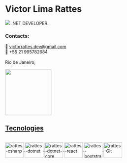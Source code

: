 # Victor Lima Rattes
[<img src="https://img.shields.io/badge/linkedin-%230077B5.svg?&style=for-the-badge&logo=linkedin&logoColor=white" />]((https://www.linkedin.com/in/victor-rattes/))
.NET DEVELOPER.<br>

### Contacts:<br>
  :email: victorrattes.dev@gmail.com <br>
  :iphone: +55 21 995782684 <br>
<br>
Rio de Janeiro;

<div>
  <a href="https://github.com/victorrattesdev">
  <img height="150em" src="https://github-readme-stats.vercel.app/api/top-langs/?username=victorrattesdev&layout=compact&langs_count=7&theme=dark"/>
</div>

## Tecnologies

<div style="display: inline_block"><br>
<img align="center" alt="rattes-csharp" height="50" width="60" src="https://cdn.jsdelivr.net/gh/devicons/devicon/icons/csharp/csharp-original.svg" />
<img align="center" alt="rattes-dotnet" height="50" width="60" src="https://cdn.jsdelivr.net/gh/devicons/devicon/icons/dot-net/dot-net-plain-wordmark.svg" />     
<img align="center" alt="rattes-dotnet-core" height="50" width="60" src="https://cdn.jsdelivr.net/gh/devicons/devicon/icons/dotnetcore/dotnetcore-original.svg" />
  <img align="center" alt="rattes-react" height="50" width="60" src="https://cdn.jsdelivr.net/gh/devicons/devicon/icons/react/react-original.svg" />
 <img align="center" alt="rattes-bootstrap" height="50" width="60" src= "https://cdn.jsdelivr.net/gh/devicons/devicon/icons/bootstrap/bootstrap-original.svg" />
 <img align="center" alt="rattes-Git" height="50" width="60" src= "https://cdn.jsdelivr.net/gh/devicons/devicon/icons/git/git-original.svg" />
</div>

<br>
<br>
